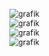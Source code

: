 ![grafik](https://github.com/alireza-cloud/Burp-Challenge-Web-Security-Academy/assets/62068604/aa01a99e-522a-4a3e-ac99-e4bed0ee5084)  
![grafik](https://github.com/alireza-cloud/Burp-Challenge-Web-Security-Academy/assets/62068604/af1278b4-80c4-4a2c-9b6b-d2fc9b8da89c)  
![grafik](https://github.com/alireza-cloud/Burp-Challenge-Web-Security-Academy/assets/62068604/cde92bb8-2f19-4a6c-a125-7726f5114bac)  
![grafik](https://github.com/alireza-cloud/Burp-Challenge-Web-Security-Academy/assets/62068604/d2b5fc02-d944-4747-a258-ae6a161fc2b5)




